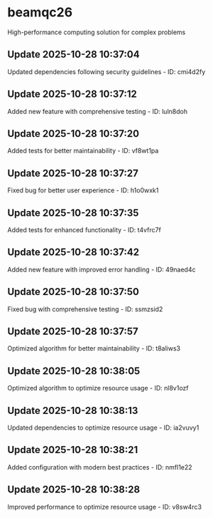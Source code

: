 # beamqc26
High-performance computing solution for complex problems

## Update 2025-10-28 10:37:04
Updated dependencies following security guidelines - ID: cmi4d2fy


## Update 2025-10-28 10:37:12
Added new feature with comprehensive testing - ID: luln8doh


## Update 2025-10-28 10:37:20
Added tests for better maintainability - ID: vf8wt1pa


## Update 2025-10-28 10:37:27
Fixed bug for better user experience - ID: h1o0wxk1


## Update 2025-10-28 10:37:35
Added tests for enhanced functionality - ID: t4vfrc7f


## Update 2025-10-28 10:37:42
Added new feature with improved error handling - ID: 49naed4c


## Update 2025-10-28 10:37:50
Fixed bug with comprehensive testing - ID: ssmzsid2


## Update 2025-10-28 10:37:57
Optimized algorithm for better maintainability - ID: t8aliws3


## Update 2025-10-28 10:38:05
Optimized algorithm to optimize resource usage - ID: nl8v1ozf


## Update 2025-10-28 10:38:13
Updated dependencies to optimize resource usage - ID: ia2vuvy1


## Update 2025-10-28 10:38:21
Added configuration with modern best practices - ID: nmfl1e22


## Update 2025-10-28 10:38:28
Improved performance to optimize resource usage - ID: v8sw4rc3

